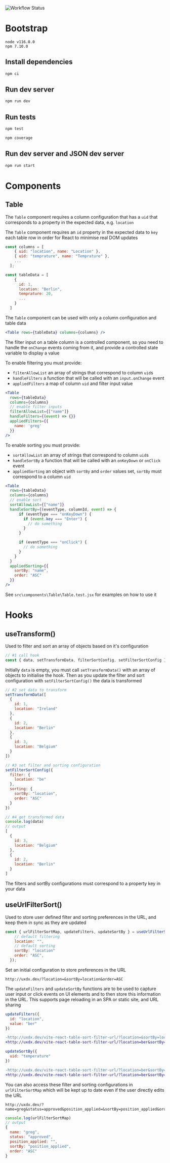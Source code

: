 ![Workflow Status](https://github.com/uxdxdev/vite-react-table-sort-filter-url/actions/workflows/deploy-github-pages.yml/badge.svg)

# Bootstrap

```
node v116.0.0 
npm 7.10.0
```

## Install dependencies

```bash
npm ci
```

## Run dev server
```bash
npm run dev
```
## Run tests

```bash
npm test
```
```bash
npm coverage
```

## Run dev server and JSON dev server

```bash
npm run start
```

# Components
## Table

The `Table` component requires a column configuration that has a `uid` that corresponds to a property in the expected data, e.g. `location`

The `Table` component requires an `id` property in the expected data to `key` each table row in order for React to minimise real DOM updates

```javascript
const columns = [
    { uid: "location", name: "Location" },
    { uid: "temprature", name: "Temprature" },
    ...
  ];

const tableData = [
    {
      id: 1,
      location: "Berlin",
      temprature: 20,
      ...
    }
  ]
```
The `Table` component can be used with only a column configuration and table data

```jsx
<Table rows={tableData} columns={columns} />
```

The filter input on a table column is a controlled component, so you need to handle the `onChange` events coming from it, and provide a controlled state variable to display a value

To enable filtering you must provide:
- `filterAllowList` an array of strings that correspond to column `uid`s
- `handleFilters` a function that will be called with an `input.onChange` event
- `appliedFilters` a map of column `uid` and filter input value

```jsx
<Table
  rows={tableData}
  columns={columns}
  // enable filter inputs
  filterAllowList={["name"]}
  handleFilters={(event) => {}}
  appliedFilters={{
    name: 'greg'
  }}        
/>
```

To enable sorting you must provide:
- `sortAllowList` an array of strings that correspond to column `uid`s
- `handleSortBy` a function that will be called with an `onKeyDown` or `onClick` event
- `appliedSorting` an object with `sortBy` and `order` values set, `sortBy` must correspond to a column `uid`

```jsx
<Table
  rows={tableData}
  columns={columns}
  // enable sort
  sortAllowList={["name"]}
  handleSortBy={(eventType, columnId, event) => {
      if (eventType === "onKeyDown") {
        if (event.key === "Enter") {
          // do something
        }
      }

      if (eventType === "onClick") {
        // do something
      }
    }
  }    
  appliedSorting={{
    sortBy: "name",
    order: "ASC"
  }}
/>
```

See `src\components\Table\Table.test.jsx` for examples on how to use it

# Hooks

## useTransform()

Used to filter and sort an array of objects based on it's configuration

```javascript
// #1 call hook
const { data, setTransformData, filterSortConfig, setFilterSortConfig } = useTransform();
```

Initially `data` is empty, you must call `setTransformData()` with an array of objects to initialise the hook. Then as you update the filter and sort configuration with `setFilterSortConfig()` the data is transformed

```javascript
// #2 set data to transform
setTransformData([
  {
    id: 1,
    location: "Ireland"
  },
  {
    id: 2,
    location: "Berlin"
  },
  {
    id: 3,
    location: "Belgium"
  }
])

// #3 set filter and sorting configuration
setFilterSortConfig({
  filter: {
    location: "be"
  },
  sorting: {
    sortBy: "location",
    order: "ASC"
  }
})

// #4 get transformed data
console.log(data)
// output
[
  {
    id: 3,
    location: "Belgium"
  },
  {
    id: 2,
    location: "Berlin"
  }
]

```

The filters and sortBy configurations must correspond to a property key in your data

## useUrlFilterSort()

Used to store user defined filter and sorting preferences in the URL, and keep them in sync as they are updated

```javascript
const { urlFilterSortMap, updateFilters, updateSortBy } = useUrlFilterSort({
    // default filtering
    location: "",
    // default sorting
    sortBy: "location"
    order: "ASC",
  });
```

Set an initial configuration to store preferences in the URL

```
http://uxdx.dev/?location=&sortBy=location&order=ASC
```

The `updateFilters` and `updateSortBy` functions are to be used to capture user input or click events on UI elements and to then store this information in the URL. This supports page reloading in an SPA or static site, and URL sharing

```javascript
updateFilters({
  id: "location",
  value: "ber"
})
```

```diff
-http://uxdx.dev/vite-react-table-sort-filter-url/?location=&sortBy=location&order=ASC
+http://uxdx.dev/vite-react-table-sort-filter-url/?location=ber&sortBy=location&order=ASC
```

```javascript
updateSortBy({
  uid: "temperature"
})
```

```diff
-http://uxdx.dev/vite-react-table-sort-filter-url/?location=ber&sortBy=location&order=ASC
+http://uxdx.dev/vite-react-table-sort-filter-url/?location=ber&sortBy=temperature&order=ASC
```

You can also access these filter and sorting configurations in `urlFilterSortMap` which will be kept up to date even if the user directly edits the URL

```
http://uxdx.dev/?name=greg&status=approved&position_applied=&sortBy=position_applied&order=ASC
```

```javascript
console.log(urlFilterSortMap)
// output
{
  name: "greg",
  status: "approved",
  position_applied: "",
  sortBy: "position_applied",
  order: "ASC"
}
```